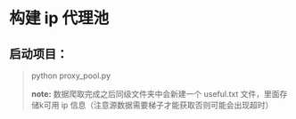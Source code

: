 # 构建 ip 代理池

## 启动项目：
> python proxy_pool.py
>
> **note:** 数据爬取完成之后同级文件夹中会新建一个 useful.txt 文件，里面存储k可用 ip 信息（注意源数据需要梯子才能获取否则可能会出现超时）